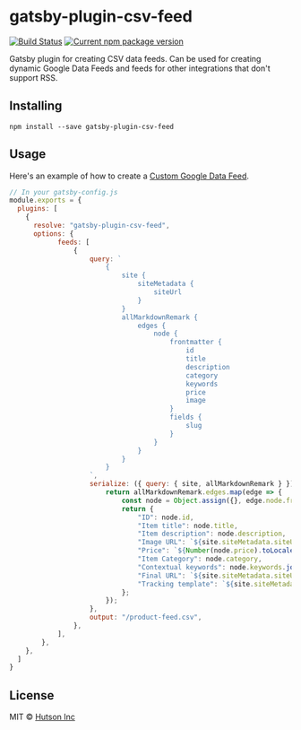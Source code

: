 # gatsby-plugin-csv-feed

[![Build Status](https://travis-ci.com/hutsoninc/gatsby-plugin-csv-feed.svg?branch=master)](https://travis-ci.com/hutsoninc/gatsby-plugin-csv-feed) [![Current npm package version](https://img.shields.io/npm/v/gatsby-plugin-csv-feed.svg)](https://www.npmjs.com/package/gatsby-plugin-csv-feed) 

Gatsby plugin for creating CSV data feeds. Can be used for creating dynamic Google Data Feeds and feeds for other integrations that don't support RSS.

## Installing

`npm install --save gatsby-plugin-csv-feed`

## Usage

Here's an example of how to create a [Custom Google Data Feed](https://support.google.com/google-ads/answer/6053288).

```js
// In your gatsby-config.js
module.exports = {
  plugins: [
    {
      resolve: "gatsby-plugin-csv-feed",
      options: {
            feeds: [
                {
                    query: `
                        {
                            site {
                                siteMetadata {
                                    siteUrl
                                }
                            }
                            allMarkdownRemark {
                                edges {
                                    node {
                                        frontmatter {
                                            id
                                            title
                                            description
                                            category
                                            keywords
                                            price
                                            image
                                        }
                                        fields {
                                            slug
                                        }
                                    }
                                }
                            }
                        }
                    `,
                    serialize: ({ query: { site, allMarkdownRemark } }) => {
                        return allMarkdownRemark.edges.map(edge => {
                            const node = Object.assign({}, edge.node.frontmatter, edge.node.fields);
                            return {
                                "ID": node.id,
                                "Item title": node.title,
                                "Item description": node.description,
                                "Image URL": `${site.siteMetadata.siteUrl}${node.image}`,
                                "Price": `${Number(node.price).toLocaleString('en-us')} USD`,
                                "Item Category": node.category,
                                "Contextual keywords": node.keywords.join(';'),
                                "Final URL": `${site.siteMetadata.siteUrl}${node.slug}`,
                                "Tracking template": `${site.siteMetadata.siteUrl}${node.slug}?utm_source=Google&utm_medium=Dynamic%20Remarketing%20Ad`,
                            };
                        });
                    },
                    output: "/product-feed.csv",
                },
            ],
        },
    },
  ]
}
```

## License

MIT © [Hutson Inc](https://www.hutsoninc.com)